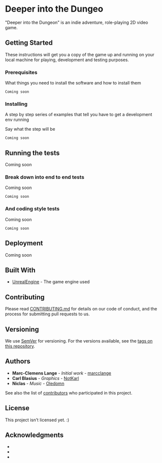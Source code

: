 # Deeper into the Dungeo

"Deeper into the Dungeon" is an indie adventure, role-playing 2D video game.

## Getting Started

These instructions will get you a copy of the game up and running on your local machine for playing, development and testing purposes. 

### Prerequisites

What things you need to install the software and how to install them

```
Coming soon
```

### Installing

A step by step series of examples that tell you have to get a development env running

Say what the step will be

```
Coming soon
```

## Running the tests

Coming soon

### Break down into end to end tests

Coming soon

```
Coming soon
```

### And coding style tests

Coming soon

```
Coming soon
```

## Deployment
Coming soon

## Built With

* [UnrealEngine](https://www.unrealengine.com/) - The game engine used


## Contributing

Please read [CONTRIBUTING.md](https://gist.github.com/PurpleBooth/b24679402957c63ec426) for details on our code of conduct, and the process for submitting pull requests to us.

## Versioning

We use [SemVer](http://semver.org/) for versioning. For the versions available, see the [tags on this repository](https://github.com/your/project/tags). 

## Authors

* **Marc-Clemens Lange** - *Initial work* - [marcclange](https://github.com/marcclange)
* **Carl Blasius** - *Graphics* - [NotKarl](https://github.com/notkarl)
* **Niclas** - *Music* - [Oledomn](https://github.com/oledomn)

See also the list of [contributors](https://github.com/your/project/contributors) who participated in this project.

## License

This project isn't licensed yet. :)

## Acknowledgments

* 
*
*
